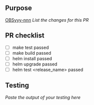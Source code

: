 ## Purpose
[OBSyyy-nnn](https://jira.cec.lab.emc.com:8443/browse/OBSyyy-nnn)
_List the changes for this PR_

## PR checklist
- [ ] make test passed
- [ ] make build passed
- [ ] helm install <chart> passed
- [ ] helm upgrade <chart> passed
- [ ] helm test <release_name> passed

## Testing
_Paste the output of your testing here_

